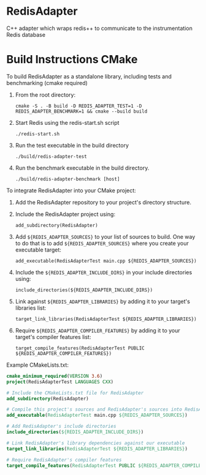 # RedisAdapter
C++ adapter which wraps redis++ to communicate to the instrumentation Redis database

# Build Instructions CMake
To build RedisAdapter as a standalone library, including tests and benchmarking (cmake required)
1. From the root directory:

    `cmake -S . -B build -D REDIS_ADAPTER_TEST=1 -D REDIS_ADAPTER_BENCHMARK=1 && cmake --build build`

2. Start Redis using the redis-start.sh script

    `./redis-start.sh`

3. Run the test executable in the build directory

    `./build/redis-adapter-test`

4. Run the benchmark executable in the build directory.

    `./build/redis-adapter-benchmark [host]`

To integrate RedisAdapter into your CMake project:
1. Add the RedisAdapter repository to your project's directory structure.
2. Include the RedisAdapter project using:

    `add_subdirectory(RedisAdapter)`

3. Add `${REDIS_ADAPTER_SOURCES}` to your list of sources to build. One way to do that is to add `${REDIS_ADAPTER_SOURCES}` where you create your executable target:

    `add_executable(RedisAdapterTest main.cpp ${REDIS_ADAPTER_SOURCES})`

4. Include the `${REDIS_ADAPTER_INCLUDE_DIRS}` in your include directories using:

    `include_directories(${REDIS_ADAPTER_INCLUDE_DIRS})`

5. Link against `${REDIS_ADAPTER_LIBRARIES}` by adding it to your target's libraries list:

    `target_link_libraries(RedisAdapterTest ${REDIS_ADAPTER_LIBRARIES})`

6. Require `${REDIS_ADAPTER_COMPILER_FEATURES}` by adding it to your target's compiler features list:

    `target_compile_features(RedisAdapterTest PUBLIC ${REDIS_ADAPTER_COMPILER_FEATURES})`

Example CMakeLists.txt:
```cmake
cmake_minimum_required(VERSION 3.6)
project(RedisAdapterTest LANGUAGES CXX)

# Include the CMakeLists.txt file for RedisAdapter
add_subdirectory(RedisAdapter)

# Compile this project's sources and RedisAdapter's sources into RedisAdapterTest
add_executable(RedisAdapterTest main.cpp ${REDIS_ADAPTER_SOURCES})

# Add RedisAdapter's include directories
include_directories(${REDIS_ADAPTER_INCLUDE_DIRS})

# Link RedisAdapter's library dependencies against our executable
target_link_libraries(RedisAdapterTest ${REDIS_ADAPTER_LIBRARIES})

# Require RedisAdapter's compiler features
target_compile_features(RedisAdapterTest PUBLIC ${REDIS_ADAPTER_COMPILER_FEATURES})
```
